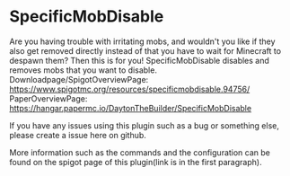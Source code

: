 # SpecificMobDisable
Are you having trouble with irritating mobs, and wouldn't you like if they also get removed directly instead of that you have to wait for Minecraft to despawn them? Then this is for you! SpecificMobDisable disables and removes mobs that you want to disable. Downloadpage/SpigotOverviewPage: https://www.spigotmc.org/resources/specificmobdisable.94756/ PaperOverviewPage: https://hangar.papermc.io/DaytonTheBuilder/SpecificMobDisable

If you have any issues using this plugin such as a bug or something else, please create a issue here on github.

More information such as the commands and the configuration can be found on the spigot page of this plugin(link is in the first paragraph).
